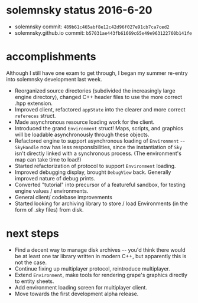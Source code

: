 # solemnsky status 2016-6-20

 * solemnsky commit: `489b61c465abf8e12c42d96f027e91cb7ca7ced2`
 * solemnsky.github.io commit: `b57031ae443fb61669c65e49e963122760b141fe`

# accomplishments

Although I still have one exam to get through, I began my summer re-entry into solemnsky development last week.

* Reorganized source directories (subdivided the increasingly large engine directory), changed C++ header files to use the more correct .hpp extension.
* Improved client, refactored `appState` into the clearer and more correct `refereces` struct.
* Made asynchronous resource loading work for the client.
* Introduced the grand `Environment` struct! Maps, scripts, and graphics will be loadable asynchronously through these objects.
* Refactored engine to support asynchronous loading of `Environment` -- `SkyHandle` now has less responsibilities, since the instantiation of `Sky` isn't directly linked with a synchronous process. (The environment's map can take time to load!)
* Started refactorization of protocol to support `Environment` loading.
* Improved debugging display, brought `DebugView` back. Generally improved nature of debug prints.
* Converted "tutorial" into precursor of a featureful sandbox, for testing engine values / environments.
* General client/ codebase improvements
* Started looking for archiving library to store / load Environments (in the form of .sky files) from disk.

# next steps

* Find a decent way to manage disk archives -- you'd think there would be at least one tar library written in modern C++, but apparently this is not the case.
* Continue fixing up multiplayer protocol, reintroduce multiplayer.
* Extend `Environment`, make tools for rendering grape's graphics directly to entity sheets.
* Add environment loading screen for multiplayer client.
* Move towards the first development alpha release.

